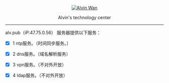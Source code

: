 
<p align='center'> <a href='https://github.com/alvinwancn' target="_blank"> <img src='https://github.com/AlvinWanCN/life-record/raw/master/images/etlucency.png' alt='Alvin Wan'></a></p>

<p stype=font-weight:bold; align=center> Alvin's technology center</p>

---

alv.pub（iP:47.75.0.56） 服务器提供以下服务：

- [x] 1 ntp服务。（时间同步服务。）

- [x] 2 dns服务。（域名解析服务）

- [x] 3 vpn服务。（不对外开放）

- [x] 4 ldap服务。（不对外开放）

